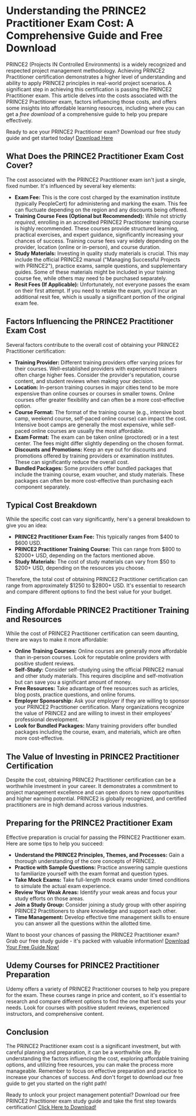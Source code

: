 # Understanding the PRINCE2 Practitioner Exam Cost: A Comprehensive Guide and Free Download

PRINCE2 (Projects IN Controlled Environments) is a widely recognized and respected project management methodology. Achieving PRINCE2 Practitioner certification demonstrates a higher level of understanding and ability to apply PRINCE2 principles in real-world project scenarios. A significant step in achieving this certification is passing the PRINCE2 Practitioner exam. This article delves into the costs associated with the PRINCE2 Practitioner exam, factors influencing those costs, and offers some insights into affordable learning resources, including where you can get a *free download* of a comprehensive guide to help you prepare effectively.

Ready to ace your PRINCE2 Practitioner exam?  Download our free study guide and get started today! [Download Here](https://udemywork.com/prince2-practitioner-exam-cost)

## What Does the PRINCE2 Practitioner Exam Cost Cover?

The cost associated with the PRINCE2 Practitioner exam isn't just a single, fixed number. It's influenced by several key elements:

*   **Exam Fee:** This is the core cost charged by the examination institute (typically PeopleCert) for administering and marking the exam. This fee can fluctuate depending on the region and any discounts being offered.
*   **Training Course Fees (Optional but Recommended):** While not strictly *required*, enrolling in an accredited PRINCE2 Practitioner training course is highly recommended. These courses provide structured learning, practical exercises, and expert guidance, significantly increasing your chances of success. Training course fees vary widely depending on the provider, location (online or in-person), and course duration.
*   **Study Materials:** Investing in quality study materials is crucial. This may include the official PRINCE2 manual ("Managing Successful Projects with PRINCE2"), practice exams, sample questions, and supplementary guides. Some of these materials might be included in your training course fee, while others may need to be purchased separately.
*   **Resit Fees (If Applicable):** Unfortunately, not everyone passes the exam on their first attempt. If you need to retake the exam, you'll incur an additional resit fee, which is usually a significant portion of the original exam fee.

## Factors Influencing the PRINCE2 Practitioner Exam Cost

Several factors contribute to the overall cost of obtaining your PRINCE2 Practitioner certification:

*   **Training Provider:** Different training providers offer varying prices for their courses. Well-established providers with experienced trainers often charge higher fees. Consider the provider's reputation, course content, and student reviews when making your decision.
*   **Location:** In-person training courses in major cities tend to be more expensive than online courses or courses in smaller towns. Online courses offer greater flexibility and can often be a more cost-effective option.
*   **Course Format:** The format of the training course (e.g., intensive boot camp, weekend course, self-paced online course) can impact the cost. Intensive boot camps are generally the most expensive, while self-paced online courses are usually the most affordable.
*   **Exam Format:** The exam can be taken online (proctored) or in a test center. The fees might differ slightly depending on the chosen format.
*   **Discounts and Promotions:** Keep an eye out for discounts and promotions offered by training providers or examination institutes. These can significantly reduce the overall cost.
*   **Bundled Packages:** Some providers offer bundled packages that include the training course, exam voucher, and study materials. These packages can often be more cost-effective than purchasing each component separately.

## Typical Cost Breakdown

While the specific cost can vary significantly, here's a general breakdown to give you an idea:

*   **PRINCE2 Practitioner Exam Fee:** This typically ranges from $400 to $600 USD.
*   **PRINCE2 Practitioner Training Course:** This can range from $800 to $2000+ USD, depending on the factors mentioned above.
*   **Study Materials:** The cost of study materials can vary from $50 to $200+ USD, depending on the resources you choose.

Therefore, the total cost of obtaining PRINCE2 Practitioner certification can range from approximately $1250 to $2800+ USD. It's essential to research and compare different options to find the best value for your budget.

## Finding Affordable PRINCE2 Practitioner Training and Resources

While the cost of PRINCE2 Practitioner certification can seem daunting, there are ways to make it more affordable:

*   **Online Training Courses:** Online courses are generally more affordable than in-person courses. Look for reputable online providers with positive student reviews.
*   **Self-Study:** Consider self-studying using the official PRINCE2 manual and other study materials. This requires discipline and self-motivation but can save you a significant amount of money.
*   **Free Resources:** Take advantage of free resources such as articles, blog posts, practice questions, and online forums.
*   **Employer Sponsorship:** Ask your employer if they are willing to sponsor your PRINCE2 Practitioner certification. Many organizations recognize the value of PRINCE2 and are willing to invest in their employees' professional development.
*   **Look for Bundled Packages:** Many training providers offer bundled packages including the course, exam, and materials, which are often more cost-effective.

## The Value of Investing in PRINCE2 Practitioner Certification

Despite the cost, obtaining PRINCE2 Practitioner certification can be a worthwhile investment in your career. It demonstrates a commitment to project management excellence and can open doors to new opportunities and higher earning potential. PRINCE2 is globally recognized, and certified practitioners are in high demand across various industries.

## Preparing for the PRINCE2 Practitioner Exam

Effective preparation is crucial for passing the PRINCE2 Practitioner exam. Here are some tips to help you succeed:

*   **Understand the PRINCE2 Principles, Themes, and Processes:** Gain a thorough understanding of the core concepts of PRINCE2.
*   **Practice with Sample Questions:** Practice answering sample questions to familiarize yourself with the exam format and question types.
*   **Take Mock Exams:** Take full-length mock exams under timed conditions to simulate the actual exam experience.
*   **Review Your Weak Areas:** Identify your weak areas and focus your study efforts on those areas.
*   **Join a Study Group:** Consider joining a study group with other aspiring PRINCE2 Practitioners to share knowledge and support each other.
*   **Time Management:** Develop effective time management skills to ensure you can answer all the questions within the allotted time.

Want to boost your chances of passing the PRINCE2 Practitioner exam?  Grab our free study guide - it's packed with valuable information! [Download Your Free Guide Now!](https://udemywork.com/prince2-practitioner-exam-cost)

## Udemy Courses for PRINCE2 Practitioner Preparation

Udemy offers a variety of PRINCE2 Practitioner courses to help you prepare for the exam. These courses range in price and content, so it's essential to research and compare different options to find the one that best suits your needs. Look for courses with positive student reviews, experienced instructors, and comprehensive content.

## Conclusion

The PRINCE2 Practitioner exam cost is a significant investment, but with careful planning and preparation, it can be a worthwhile one. By understanding the factors influencing the cost, exploring affordable training options, and utilizing free resources, you can make the process more manageable. Remember to focus on effective preparation and practice to increase your chances of success.  And don't forget to download our free guide to get you started on the right path!

Ready to unlock your project management potential? Download our free PRINCE2 Practitioner exam study guide and take the first step towards certification! [Click Here to Download!](https://udemywork.com/prince2-practitioner-exam-cost)
